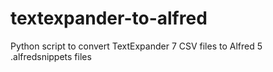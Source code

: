 # textexpander-to-alfred
Python script to convert TextExpander 7 CSV files to Alfred 5 .alfredsnippets files
